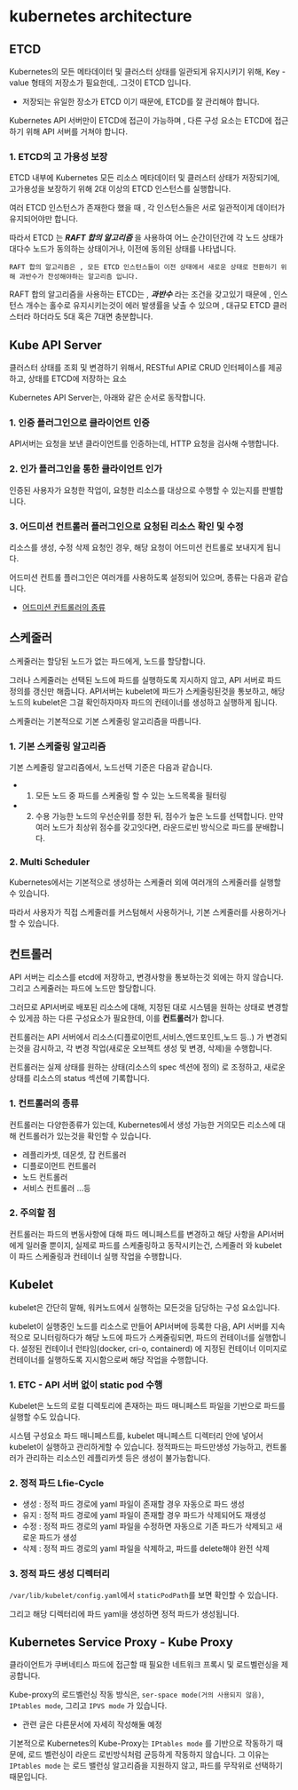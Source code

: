 # kubernetes architecture
## ETCD
Kubernetes의 모든 메타데이터 및 클러스터 상태를 일관되게 유지시키기 위해, Key - value 형태의 저장소가 필요한데,. 그것이 ETCD 입니다.
- 저장되는 유일한 장소가 ETCD 이기 때문에, ETCD를 잘 관리해야 합니다.

Kubernetes API 서버만이 ETCD에 접근이 가능하며 , 다른 구성 요소는 ETCD에 접근하기 위해 API 서버를 거쳐야 합니다.

### 1. ETCD의 고 가용성 보장
ETCD 내부에 Kubernetes 모든 리소스 메타데이터 및 클러스터 상태가 저장되기에, 고가용성을 보장하기 위해 2대 이상의 ETCD 인스턴스를 실행합니다.

여러 ETCD 인스턴스가 존재한다 했을 때 , 각 인스턴스들은 서로 일관적이게 데이터가 유지되어야만 합니다.

따라서 ETCD 는 ***RAFT 합의 알고리즘*** 을 사용하여 어느 순간이던간에 각 노드 상태가 대다수 노드가 동의하는 상태이거나, 이전에 동의된 상태를 나타냅니다.

    RAFT 합의 알고리즘은 , 모든 ETCD 인스턴스들이 이전 상태에서 새로운 상태로 전환하기 위해 과반수가 찬성해야하는 알고리즘 입니다.

RAFT 합의 알고리즘을 사용하는 ETCD는 , ***과반수*** 라는 조건을 갖고있기 때문에 , 인스턴스 개수는 홀수로 유지시키는것이 에러 발생률을 낮출 수 있으며 , 대규모 ETCD 클러스터라 하더라도 5대 혹은 7대면 충분합니다.

## Kube API Server
클러스터 상태를 조회 및 변경하기 위해서, RESTful API로 CRUD 인터페이스를 제공하고, 상태를 ETCD에 저장하는 요소

Kubernetes API Server는, 아래와 같은 순서로 동작합니다.

### 1. 인증 플러그인으로 클라이언트 인증
API서버는 요청을 보낸 클라이언트를 인증하는데, HTTP 요청을 검사해 수행합니다.

### 2. 인가 플러그인을 통한 클라이언트 인가
인증된 사용자가 요청한 작업이, 요청한 리소스를 대상으로 수행할 수 있는지를 판별합니다.

### 3. 어드미션 컨트롤러 플러그인으로 요청된 리소스 확인 및 수정
리소스를 생성, 수정 삭제 요청인 경우, 해당 요청이 어드미션 컨트롤로 보내지게 됩니다.

어드미션 컨트롤 플러그인은 여러개를 사용하도록 설정되어 있으며, 종류는 다음과 같습니다.
- [어드미션 컨트롤러의 종류](https://kubernetes.io/docs/reference/access-authn-authz/admission-controllers/#alwaysadmit)

## 스케줄러
스케줄러는 할당된 노드가 없는 파드에게, 노드를 할당합니다.

그러나 스케줄러는 선택된 노드에 파드를 실행하도록 지시하지 않고, API 서버로 파드 정의를 갱신만 해줍니다.
API서버는 kubelet에 파드가 스케줄링된것을 통보하고, 해당 노드의 kubelet은 그걸 확인하자마자 파드의 컨테이너를 생성하고 실행하게 됩니다.

스케줄러는 기본적으로 기본 스케줄링 알고리즘을 따릅니다.
### 1. 기본 스케줄링 알고리즘
기본 스케줄링 알고리즘에서, 노드선택 기준은 다음과 같습니다.
- 1. 모든 노드 중 파드를 스케줄링 할 수 있는 노드목록을 필터링
- 2. 수용 가능한 노드의 우선순위를 정한 뒤, 점수가 높은 노드를 선택합니다. 만약 여러 노드가 최상위 점수를 갖고잇다면, 라운드로빈 방식으로 파드를 분배합니다.

### 2. Multi Scheduler
Kubernetes에서는 기본적으로 생성하는 스케줄러 외에 여러개의 스케줄러를 실행할 수 있습니다.

따라서 사용자가 직접 스케줄러를 커스텀해서 사용하거나, 기본 스케줄러를 사용하거나 할 수 있습니다.

## 컨트롤러
API 서버는 리소스를 etcd에 저장하고, 변경사항을 통보하는것 외에는 하지 않습니다. 그리고 스케줄러는 파드에 노드만 할당합니다.

그러므로 API서버로 배포된 리소스에 대해, 지정된 대로 시스템을 원하는 상태로 변경할 수 있게끔 하는 다른 구성요소가 필요한데, 이를 **컨트롤러**가 합니다.

컨트롤러는 API 서버에서 리소스(디플로이먼트,서비스,엔드포인트,노드 등..) 가 변경되는것을 감시하고, 각 변경 작업(새로운 오브젝트 생성 및 변경, 삭제)을 수행합니다. 

컨트롤러는 실제 상태를 원하는 상태(리소스의 spec 섹션에 정의) 로 조정하고, 새로운 상태를 리소스의 status 섹션에 기록합니다.

### 1. 컨트롤러의 종류
컨트롤러는 다양한종류가 있는데, Kubernetes에서 생성 가능한 거의모든 리소스에 대해 컨트롤러가 있는것을 확인할 수 있습니다.

- 레플리카셋, 데몬셋, 잡 컨트롤러
- 디플로이먼트 컨트롤러
- 노드 컨트롤러
- 서비스 컨트롤러
...등

### 2. 주의할 점
컨트롤러는 파드의 변동사항에 대해 파드 메니페스트를 변경하고 해당 사항을 API서버에게 일러줄 뿐이지, 실제로 파드를 스케줄링하고 동작시키는건, 스케줄러 와 kubelet이 파드 스케줄링과 컨테이너 실행 작업을 수행합니다.

## Kubelet
kubelet은 간단히 말해, 워커노드에서 실행하는 모든것을 담당하는 구성 요소입니다.

kubelet이 실행중인 노드를 리소스로 만들어 API서버에 등록한 다음, API 서버를 지속적으로 모니터링하다가 해당 노드에 파드가 스케줄링되면, 파드의 컨테이너를 실행합니다.
설정된 컨테이너 런타임(docker, cri-o, containerd) 에 지정된 컨테이너 이미지로 컨테이너를 실행하도록 지시함으로써 해당 작업을 수행합니다.

### 1. ETC - API 서버 없이 static pod 수행
Kubelet은 노드의 로컬 디렉토리에 존재하는 파드 매니페스트 파일을 기반으로 파드를 실행할 수도 있습니다.

시스템 구성요소 파드 매니페스트를, kubelet 매니페스트 디렉터리 안에 넣어서 kubelet이 실행하고 관리하게할 수 있습니다.
정적파드는 파드만생성 가능하고, 컨트롤러가 관리하는 리소스인 레플리카셋 등은 생성이 불가능합니다.

### 2. 정적 파드 Lfie-Cycle
- 생성 : 정적 파드 경로에 yaml 파일이 존재할 경우 자동으로 파드 생성
- 유지 : 정적 파드 경로에 yaml 파일이 존재할 경우 파드가 삭제되어도 재생성
- 수정 : 정적 파드 경로의 yaml 파일을 수정하면 자동으로 기존 파드가 삭제되고 새로운 파드가 생성
- 삭제 : 정적 파드 경로의 yaml 파일을 삭제하고, 파드를 delete해야 완전 삭제

### 3. 정적 파드 생성 디렉터리
```/var/lib/kubelet/config.yaml```에서 ```staticPodPath```를 보면 확인할 수 있습니다.

그리고 해당 디렉터리에 파드 yaml을 생성하면 정적 파드가 생성됩니다.

## Kubernetes Service Proxy - Kube Proxy
클라이언트가 쿠버네티스 파드에 접근할 때 필요한 네트워크 프록시 및 로드벨런싱을 제공합니다.

Kube-proxy의 로드벨런싱 작동 방식은, ```ser-space mode(거의 사용되지 않음)```, ```IPtables mode```, 그리고 ```IPVS mode``` 가 있습니다.
- 관련 글은 다른문서에 자세히 작성해둘 예정

기본적으로 Kubernetes의 Kube-Proxy는 ```IPtables mode``` 를 기반으로 작동하기 때문에, 로드 벨런싱이 라운드 로빈방식처럼 균등하게 작동하지 않습니다. 그 이유는 ```IPtables mode``` 는 로드 밸런싱 알고리즘을 지원하지 않고, 파드를 무작위로 선택하기 때문입니다.